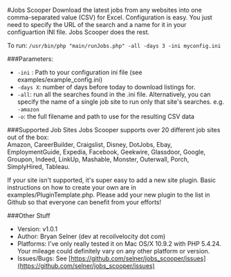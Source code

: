 #Jobs Scooper 
Download the latest jobs from any websites into one comma-separated value (CSV) for Excel.  Configuration is easy.  You just need to specify the URL of the search and a name for it in your configuartion INI file.  Jobs Scooper does the rest.

To run:
``/usr/bin/php "main/runJobs.php" -all -days 3 -ini myconfig.ini``

###Parameters:
* ``-ini`` : Path to your configuration ini file (see examples/example_config.ini) 
* ``-days X``:  number of days before today to download listings for. 
* ``-all``:  run all the searches found in the .ini file.  Alternatively, you can specify the name of a single job site to run only that site's searches.  e.g. ``-amazon``
* ``-o``: the full filename and path to use for the resulting CSV data

###Supported Job Sites
Jobs Scooper supports over 20 different job sites out of the box:  
Amazon, CareerBuilder, Craigslist, Disney, DotJobs, Ebay, EmploymentGuide, Expedia, Facebook, Geekwire, Glassdoor, Google, Groupon, Indeed, LinkUp, Mashable, Monster, Outerwall, Porch, SimplyHired, Tableau. 

If your site isn't supported, it's super easy to add a new site plugin.  Basic instructions on how to create your own are in examples/PluginTemplate.php.  Please add your new plugin to the list in Github so that everyone can benefit from your efforts!

###Other Stuff
* Version:  v1.0.1
* Author:  Bryan Selner (dev at recoilvelocity dot com)
* Platforms:  I've only really tested it on Mac OS/X 10.9.2 with PHP 5.4.24.  Your mileage could definitely vary on any other platform or version.  
* Issues/Bugs:  See [https://github.com/selner/jobs_scooper/issues](https://github.com/selner/jobs_scooper/issues)
